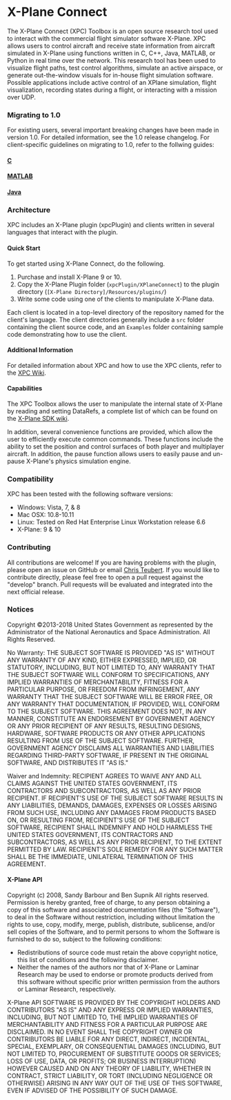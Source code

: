 # X-Plane Connect
The X-Plane Connect (XPC) Toolbox is an open source research tool used to
interact with the commercial flight simulator software X-Plane. XPC allows users
to control aircraft and receive state information from aircraft simulated in
X-Plane using functions written in C, C++, Java, MATLAB, or Python in real time over the
network. This research tool has been used to visualize flight paths, test control
algorithms, simulate an active airspace, or generate out-the-window visuals for
in-house flight simulation software. Possible applications include active control
of an XPlane simulation, flight visualization, recording states during a flight,
or interacting with a mission over UDP.

### Migrating to 1.0
For existing users, several important breaking changes have been made in version
1.0. For detailed information, see the 1.0 release changelog. For client-specific
guidelines on migrating to 1.0, refer to the follwing guides:

#### [C](https://github.com/nasa/XPlaneConnect/wiki/Migrating-to-1.0-C)

#### [MATLAB](https://github.com/nasa/XPlaneConnect/wiki/Migrating-to-1.0-MATLAB)

#### [Java](https://github.com/nasa/XPlaneConnect/wiki/Migrating-to-1.0-Java)

### Architecture
XPC includes an X-Plane plugin (xpcPlugin) and clients written in several
languages that interact with the plugin.

#### Quick Start
To get started using X-Plane Connect, do the following.

1. Purchase and install X-Plane 9 or 10.
2. Copy the X-Plane Plugin folder (`xpcPlugin/XPlaneConnect`) to the plugin
directory (`[X-Plane Directory]/Resources/plugins/`)
3. Write some code using one of the clients to manipulate X-Plane data.

Each client is located in a top-level directory of the repository named for the
client's language. The client directories generally include a `src` folder
containing the client source code, and an `Examples` folder containing sample
code demonstrating how to use the client.

#### Additional Information
For detailed information about XPC and how to use the XPC clients, refer to the
[XPC Wiki](https://github.com/nasa/XPlaneConnect/wiki).

#### Capabilities
The XPC Toolbox allows the user to manipulate the internal state of X-Plane by
reading and setting DataRefs, a complete list of which can be found on the
[X-Plane SDK wiki](http://www.xsquawkbox.net/xpsdk/docs/DataRefs.html).

In addition, several convenience functions are provided, which allow the user to
efficiently execute common commands. These functions include the ability to set
the position and control surfaces of both player and multiplayer aircraft. In
addition, the pause function allows users to easily pause and un-pause X-Plane's
physics simulation engine.

### Compatibility
XPC has been tested with the following software versions:
* Windows: Vista, 7, & 8
* Mac OSX: 10.8-10.11
* Linux: Tested on Red Hat Enterprise Linux Workstation release 6.6
* X-Plane: 9 & 10

### Contributing
All contributions are welcome! If you are having problems with the plugin, please
open an issue on GitHub or email [Chris Teubert](mailto:christopher.a.teubert@nasa.gov).
If you would like to contribute directly, please feel free to open a pull request
against the "develop" branch. Pull requests will be evaluated and integrated into
the next official release.


### Notices
Copyright ©2013-2018 United States Government as represented by the Administrator
of the National Aeronautics and Space Administration.  All Rights Reserved.

No Warranty: THE SUBJECT SOFTWARE IS PROVIDED "AS IS" WITHOUT ANY WARRANTY OF ANY
KIND, EITHER EXPRESSED, IMPLIED, OR STATUTORY, INCLUDING, BUT NOT LIMITED TO, ANY
WARRANTY THAT THE SUBJECT SOFTWARE WILL CONFORM TO SPECIFICATIONS, ANY IMPLIED
WARRANTIES OF MERCHANTABILITY, FITNESS FOR A PARTICULAR PURPOSE, OR FREEDOM FROM
INFRINGEMENT, ANY WARRANTY THAT THE SUBJECT SOFTWARE WILL BE ERROR FREE, OR ANY
WARRANTY THAT DOCUMENTATION, IF PROVIDED, WILL CONFORM TO THE SUBJECT SOFTWARE.
THIS AGREEMENT DOES NOT, IN ANY MANNER, CONSTITUTE AN ENDORSEMENT BY GOVERNMENT
AGENCY OR ANY PRIOR RECIPIENT OF ANY RESULTS, RESULTING DESIGNS, HARDWARE,
SOFTWARE PRODUCTS OR ANY OTHER APPLICATIONS RESULTING FROM USE OF THE SUBJECT
SOFTWARE.  FURTHER, GOVERNMENT AGENCY DISCLAIMS ALL WARRANTIES AND LIABILITIES
REGARDING THIRD-PARTY SOFTWARE, IF PRESENT IN THE ORIGINAL SOFTWARE, AND
DISTRIBUTES IT "AS IS."

Waiver and Indemnity:  RECIPIENT AGREES TO WAIVE ANY AND ALL CLAIMS AGAINST THE
UNITED STATES GOVERNMENT, ITS CONTRACTORS AND SUBCONTRACTORS, AS WELL AS ANY
PRIOR RECIPIENT.  IF RECIPIENT'S USE OF THE SUBJECT SOFTWARE RESULTS IN ANY
LIABILITIES, DEMANDS, DAMAGES, EXPENSES OR LOSSES ARISING FROM SUCH USE,
INCLUDING ANY DAMAGES FROM PRODUCTS BASED ON, OR RESULTING FROM, RECIPIENT'S USE
OF THE SUBJECT SOFTWARE, RECIPIENT SHALL INDEMNIFY AND HOLD HARMLESS THE UNITED
STATES GOVERNMENT, ITS CONTRACTORS AND SUBCONTRACTORS, AS WELL AS ANY PRIOR
RECIPIENT, TO THE EXTENT PERMITTED BY LAW.  RECIPIENT'S SOLE REMEDY FOR ANY SUCH
MATTER SHALL BE THE IMMEDIATE, UNILATERAL TERMINATION OF THIS AGREEMENT.

#### X-Plane API
Copyright (c) 2008, Sandy Barbour and Ben Supnik  All rights reserved.
Permission is hereby granted, free of charge, to any person obtaining a copy of
this software and associated documentation files (the "Software"), to deal in the
Software without restriction, including without limitation the rights to use,
copy, modify, merge, publish, distribute, sublicense, and/or sell copies of the
Software, and to permit persons to whom the Software is furnished to do so,
subject to the following conditions:

* Redistributions of source code must retain the above copyright notice, this
  list of conditions and the following disclaimer.
* Neither the names of the authors nor that of X-Plane or Laminar Research may
  be used to endorse or promote products derived from this software without
  specific prior written permission from the authors or Laminar Research,
  respectively.

X-Plane API SOFTWARE IS PROVIDED BY THE COPYRIGHT HOLDERS AND CONTRIBUTORS "AS
IS" AND ANY EXPRESS OR IMPLIED WARRANTIES, INCLUDING, BUT NOT LIMITED TO, THE
IMPLIED WARRANTIES OF MERCHANTABILITY AND FITNESS FOR A PARTICULAR PURPOSE ARE
DISCLAIMED. IN NO EVENT SHALL THE COPYRIGHT OWNER OR CONTRIBUTORS BE LIABLE FOR
ANY DIRECT, INDIRECT, INCIDENTAL, SPECIAL, EXEMPLARY, OR CONSEQUENTIAL DAMAGES
(INCLUDING, BUT NOT LIMITED TO, PROCUREMENT OF SUBSTITUTE GOODS OR SERVICES; LOSS
OF USE, DATA, OR PROFITS; OR BUSINESS INTERRUPTION) HOWEVER CAUSED AND ON ANY
THEORY OF LIABILITY, WHETHER IN CONTRACT, STRICT LIABILITY, OR TORT (INCLUDING
NEGLIGENCE OR OTHERWISE) ARISING IN ANY WAY OUT OF THE USE OF THIS SOFTWARE, EVEN
IF ADVISED OF THE POSSIBILITY OF SUCH DAMAGE.
